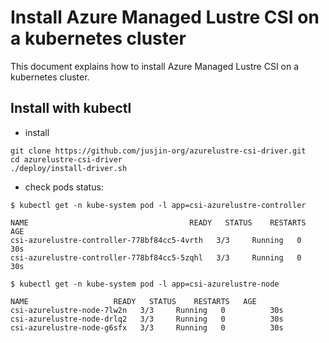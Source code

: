 # Install Azure Managed Lustre CSI on a kubernetes cluster

This document explains how to install Azure Managed Lustre CSI on a kubernetes
cluster.

## Install with kubectl

* install

```shell
git clone https://github.com/jusjin-org/azurelustre-csi-driver.git
cd azurelustre-csi-driver
./deploy/install-driver.sh
```

* check pods status:

```shell
$ kubectl get -n kube-system pod -l app=csi-azurelustre-controller

NAME                                    READY   STATUS    RESTARTS   AGE
csi-azurelustre-controller-778bf84cc5-4vrth   3/3     Running   0          30s
csi-azurelustre-controller-778bf84cc5-5zqhl   3/3     Running   0          30s

$ kubectl get -n kube-system pod -l app=csi-azurelustre-node

NAME                   READY   STATUS    RESTARTS   AGE
csi-azurelustre-node-7lw2n   3/3     Running   0          30s
csi-azurelustre-node-drlq2   3/3     Running   0          30s
csi-azurelustre-node-g6sfx   3/3     Running   0          30s
```

